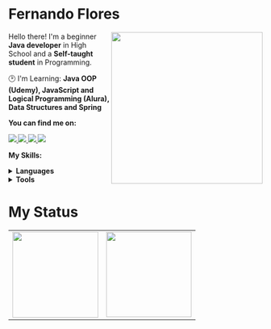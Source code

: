 # Fernando Flores

<img src="https://iili.io/HyiXz8P.png" min-width="300px" max-width="300px" width="300px" align="right">

<p align="left"> 
      Hello there! I'm a beginner <strong>Java developer</strong> in High School and a <strong>Self-taught student</strong> in Programming.
</p>

<p align="left">
  🕑 I'm Learning: <strong>Java OOP (Udemy), JavaScript and Logical Programming (Alura), Data Structures and Spring</strong>
</p>

<p align="left">
 <strong>You can find me on:<strong>
</p>

<p align="left">
<a href="https://mail.google.com/mail/u/0/?view=cm&fs=1&to=miguelfernandoaurelius@gmail.com&su=Assunto&body=Corpo%20da%20mensagem">
  <img src="https://img.shields.io/badge/-Gmail-gray?style=flat-square&labelColor=white&logo=gmail&logoColor=gray&link=mailto:sandypiropodev@gmail.com" />
</a>

<a href="https://discord.gg/flowers._" alt="Discord">
  <img src="https://img.shields.io/badge/-Discord-gray?style=flat-square&labelColor=gray&logo=discord&logoColor=white&link=https://discord.gg/miojodetomate#4047"/>
</a>

<a href="https://twitter.com/_floresdev" alt="Twitter">
  <img src="https://img.shields.io/badge/-Twitter-gray?style=flat-square&labelColor=gray&logo=twitter&logoColor=white"/>
</a>

<a href="https://www.linkedin.com/in/fernando-flores-4049ab298/" alt="LinkedIn">
  <img src="https://img.shields.io/badge/-Linkedin-gray?style=flat-square&labelColor=gray&logo=Linkedin&logoColor=white&link=https://www.linkedin.com/in/sandy-piropo-67b113217/"/>
</a>


<strong>My Skills:<strong>
  
 <details>
    <summary>Languages</summary>
    
  ![Java](https://img.shields.io/badge/Java-100000?style=for-the-badge&logo=CoffeeScript)
  ![Javascript](https://img.shields.io/badge/javascript-100000?style=for-the-badge&logo=JavaScript)
  ![CSS3](https://img.shields.io/badge/css3-100000?style=for-the-badge&logo=css3&logoColor=blue)
  ![HTML5](https://img.shields.io/badge/html-100000?style=for-the-badge&logo=html5)
  </details>
  <details>
    <summary>Tools</summary>
    
  ![Git](https://img.shields.io/badge/git-100000?style=for-the-badge&logo=git)
  ![Postman](https://img.shields.io/badge/postman-100000?style=for-the-badge&logo=postman)
  </details>
  
# My Status
<div>
  <table style="margin: 0 auto;" align="center">
    <tr>
      <td>
        <img height="170px" src="https://github-readme-streak-stats.herokuapp.com?user=FernandoAurelius&theme=radical&type=png)"/>
      </td>
      <td>
        <img height="169px" src="https://github-readme-stats.vercel.app/api/top-langs/?username=FernandoAurelius&layout=compact&theme=radical&count_private=true)"/>
      </td>
    </tr>
  </table>
</div>


<!--
![overview](https://raw.githubusercontent.com/FernandoAurelius/github-stats/master/generated/overview.svg)
![langs used](https://raw.githubusercontent.com/FernandoAurelius/github-stats/master/generated/languages.svg)

